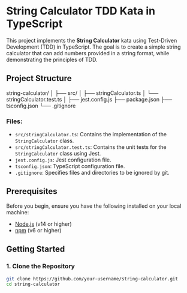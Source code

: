 # String Calculator TDD Kata in TypeScript

This project implements the **String Calculator** kata using Test-Driven Development (TDD) in TypeScript. The goal is to create a simple string calculator that can add numbers provided in a string format, while demonstrating the principles of TDD.

## Project Structure

string-calculator/
│
├── src/
│ ├── stringCalculator.ts
│ └── stringCalculator.test.ts
│
├── jest.config.js
├── package.json
├── tsconfig.json
└── .gitignore


### Files:

- `src/stringCalculator.ts`: Contains the implementation of the `StringCalculator` class.
- `src/stringCalculator.test.ts`: Contains the unit tests for the `StringCalculator` class using Jest.
- `jest.config.js`: Jest configuration file.
- `tsconfig.json`: TypeScript configuration file.
- `.gitignore`: Specifies files and directories to be ignored by git.

## Prerequisites

Before you begin, ensure you have the following installed on your local machine:

- [Node.js](https://nodejs.org/) (v14 or higher)
- [npm](https://www.npmjs.com/) (v6 or higher)

## Getting Started

### 1. Clone the Repository

```bash
git clone https://github.com/your-username/string-calculator.git
cd string-calculator
